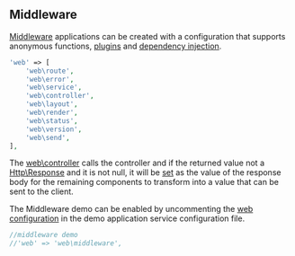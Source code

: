 ## Middleware
[Middleware](https://github.com/mvc5/mvc5/blob/master/src/Middleware.php) applications can be created with a configuration that supports anonymous functions, [plugins](#plugins) and [dependency injection](#dependency-injection).

```php
'web' => [
    'web\route',
    'web\error',
    'web\service',
    'web\controller',
    'web\layout',
    'web\render',
    'web\status',
    'web\version',
    'web\send',
],
```

The [web\controller](https://github.com/mvc5/mvc5/blob/master/src/Web/Controller.php) calls the controller and if the returned value not a [Http\Response](https://github.com/mvc5/mvc5/blob/master/src/Http/Response.php) and it is not null, it will be [set](https://github.com/mvc5/mvc5/blob/master/src/Response/Dispatch.php#L79) as the value of the response body for the remaining components to transform into a value that can be sent to the client.

The Middleware demo can be enabled by uncommenting the [web configuration](https://github.com/mvc5/mvc5-application/blob/master/config/service.php#L67) in the demo application service configuration file.

```php
//middleware demo
//'web' => 'web\middleware',
```


